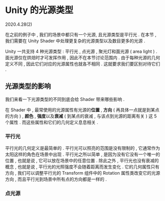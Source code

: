 # Unity 的光源类型

2020.4.28(2)

在之前的例子中 , 我们的场景中都只有一个光源, 且光源类型是平行光 . 在本节 , 我们需要在 Unity Shader 中处理更复杂的光源类型以及数目更多的光源 .

Unity 一共支持 4 种光源类型 : 平行光 , 点光源 , 聚光灯和面光源 ( area light ) . 面光源仅在烘焙时才可发挥作用 , 因此不在本节讨论范围内 . 由于每种光源的几何定义不同 , 因此它们对应的光源属性也就各不相同 . 这就要求我们要区别对待它们 .

## 光源类型的影响

我们来看一下光源类型的不同到底会给 Shader 带来哪些影响 .

在 Shader 中 , 最常使用的光源属性有光源的**位置** , **方向** ( 再具体一点就是到某点的方向 ) , **颜色** , **强度**以及**衰减** ( 到某点的衰减 , 与该点到光源的距离有关 ) 这 5 个属性 . 而这些属性和它们的几何定义息息相关 .

### 平行光

平行光的几何定义是最简单的 . 平行光可以照亮的范围是没有限制的 , 它通常作为太阳这样的角色在场景中出现 . 平行光之所以简单 , 是因为没有它没有一个唯一的位置 , 也就是说 , 它可以放在场景中的任意位置 . 除此之外 , 平行光也没有衰减的概念 , 也就是说 , 平行光的光照强度不会随着距离而发生变化 . 它的几何属性只有方向 , 我们可以调整平行光的 Transform 组件中的 Rotation 属性类改变它的光源方向 , 而且平行光到场景中所有点的方向都是一样的 .

### 点光源
